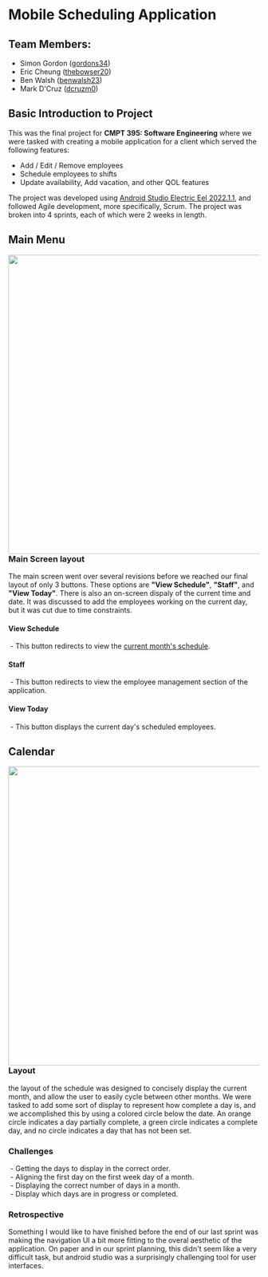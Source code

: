 # Mobile Scheduling Application
## Team Members:
- Simon Gordon ([gordons34](https://github.com/gordons34))
- Eric Cheung ([thebowser20](https://github.com/TheBowser20))
- Ben Walsh ([benwalsh23](https://github.com/benwalsh23))
- Mark D'Cruz ([dcruzm0](https://github.com/dcruzm0))

## Basic Introduction to Project

This was the final project for **CMPT 395: Software Engineering** where we were tasked with creating a mobile application for a client which served the following features:
- Add / Edit / Remove employees
- Schedule employees to shifts
- Update availability, Add vacation, and other QOL features

The project was developed using [Android Studio Electric Eel 2022.1.1](https://developer.android.com/studio/releases/past-releases/as-electric-eel-release-notes), and followed Agile development, more specifically, Scrum. The project was broken into 4 sprints, each of which were 2 weeks in length.

## Main Menu

<img height="600px" align="left" src="https://github.com/Gordons34Repo/Mobile-Scheduling-Application/assets/135652713/595d1ea5-a60b-4592-acf4-2cbb56c0179e"/>

### Main Screen layout

The main screen went over several revisions before we reached our final layout of only 3 buttons. These options are **"View Schedule"**, **"Staff"**, and **"View Today"**. There is also an on-screen dispaly of the current time and date. It was discussed to add the employees working on the current day, but it was cut due to time constraints.

#### View Schedule

&nbsp;- This button redirects to view the [current month's schedule](#calendar).

#### Staff

&nbsp;- This button redirects to view the employee management section of the application.

#### View Today

&nbsp;- This button displays the current day's scheduled employees.<br clear="left"/>

## Calendar

<img height ="600px" align="right" src="https://github.com/Gordons34Repo/Mobile-Scheduling-Application/assets/135652713/07f05f50-8b8c-4e88-94ca-85fb53cf7b6f"/>

### Layout

the layout of the schedule was designed to concisely display the current month, and allow the user to easily cycle between other months. We were tasked to add some sort of display to represent how complete a day is, and we accomplished this by using a colored circle below the date. An orange circle indicates a day partially complete, a green circle indicates a complete day, and no circle indicates a day that has not been set.

### Challenges

&nbsp;- Getting the days to display in the correct order.<br />
&nbsp;- Aligning the first day on the first week day of a month.<br />
&nbsp;- Displaying the correct number of days in a month.<br />
&nbsp;- Display which days are in progress or completed.<br />

### Retrospective

Something I would like to have finished before the end of our last sprint was making the navigation UI a bit more fitting to the overal aesthetic of the application. On paper and in our sprint planning, this didn't seem like a very difficult task, but android studio was a surprisingly challenging tool for user interfaces.
